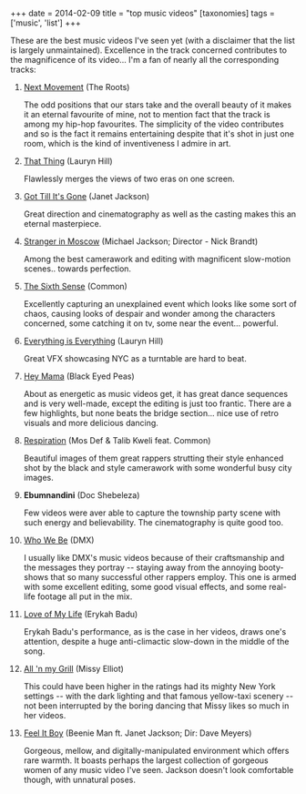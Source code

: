 +++
date = 2014-02-09
title = "top music videos"
[taxonomies]
tags = ['music', 'list']
+++

These are the best music videos I've seen yet (with a disclaimer that
the list is largely unmaintained). Excellence in the track concerned
contributes to the magnificence of its video... I'm a fan of nearly
all the corresponding tracks:

1.  [Next Movement] (The Roots)

    The odd positions that our stars take and the overall beauty of it
    makes it an eternal favourite of mine, not to mention fact that the
    track is among my hip-hop favourites. The simplicity of the video
    contributes and so is the fact it remains entertaining despite that
    it's shot in just one room, which is the kind of inventiveness I
    admire in art.

2.  [That Thing] (Lauryn Hill)

    Flawlessly merges the views of two eras on one screen.

3.  [Got Till It's Gone] (Janet Jackson)

    Great direction and cinematography as well as the casting makes this
    an eternal masterpiece.

4.  [Stranger in Moscow] (Michael Jackson; Director - Nick Brandt)

    Among the best camerawork and editing with magnificent slow-motion
    scenes.. towards perfection.

5.  [The Sixth Sense] (Common)

    Excellently capturing an unexplained event which looks like some
    sort of chaos, causing looks of despair and wonder among the
    characters concerned, some catching it on tv, some near the
    event... powerful.

6.  [Everything is Everything] (Lauryn Hill)

    Great VFX showcasing NYC as a turntable are hard to beat.

7.  [Hey Mama] (Black Eyed Peas)

    About as energetic as music videos get, it has great dance sequences
    and is very well-made, except the editing is just too frantic. There
    are a few highlights, but none beats the bridge section... nice use
    of retro visuals and more delicious dancing.

8.  [Respiration] (Mos Def & Talib Kweli feat. Common)

    Beautiful images of them great rappers strutting their style
    enhanced shot by the black and style camerawork with some wonderful
    busy city images.

9.  **Ebumnandini** (Doc Shebeleza)

    Few videos were aver able to capture the township party scene with
    such energy and believability. The cinematography is quite good too.

10. [Who We Be] (DMX)

    I usually like DMX's music videos because of their craftsmanship
    and the messages they portray -- staying away from the annoying
    booty-shows that so many successful other rappers employ. This one
    is armed with some excellent editing, some good visual effects, and
    some real-life footage all put in the mix.

11. [Love of My Life] (Erykah Badu)

    Erykah Badu's performance, as is the case in her videos, draws
    one's attention, despite a huge anti-climactic slow-down in the
    middle of the song.

12. [All 'n my Grill] (Missy Elliot)

    This could have been higher in the ratings had its mighty New York
    settings -- with the dark lighting and that famous yellow-taxi
    scenery -- not been interrupted by the boring dancing that Missy
    likes so much in her videos.

13. [Feel It Boy] (Beenie Man ft. Janet Jackson; Dir: Dave Meyers)

    Gorgeous, mellow, and digitally-manipulated environment which offers
    rare warmth. It boasts perhaps the largest collection of gorgeous
    women of any music video I've seen. Jackson doesn't look
    comfortable though, with unnatural poses.

  [Next Movement]: http://www.youtube.com/watch?v=qm7Xt2Qsjcg
  [That Thing]: http://www.youtube.com/watch?v=T6QKqFPRZSA
  [Got Till It's Gone]: http://www.youtube.com/watch?v=uznTHSEgx4U
  [Stranger in Moscow]: http://www.youtube.com/watch?v=pEEMi2j6lYE
  [The Sixth Sense]: http://www.youtube.com/watch?v=KTGxPiEg7iM
  [Everything is Everything]: http://www.youtube.com/watch?v=i3_dOWYHS7I
  [Hey Mama]: http://www.youtube.com/watch?v=rtczBseiAac
  [Respiration]: http://www.youtube.com/watch?v=eeTnog5RRQo
  [Who We Be]: http://www.youtube.com/watch?v=sB2_MmtMoIc
  [Love of My Life]: http://www.youtube.com/watch?v=dNk3R23Twgw
  [All 'n my Grill]: http://www.youtube.com/watch?v=ISy8ta10exg
  [Feel It Boy]: http://www.youtube.com/watch?v=xPNTbH4oP6s
